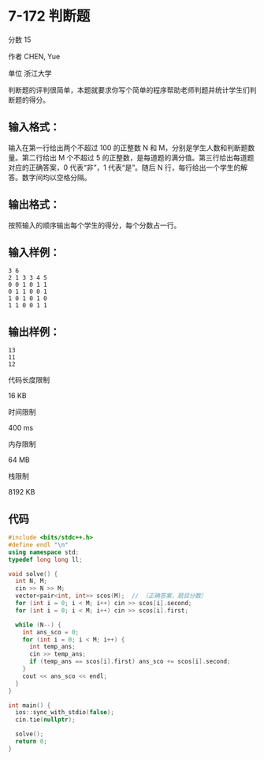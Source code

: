 # **7-172 判断题**

分数 15

作者 CHEN, Yue

单位 浙江大学

判断题的评判很简单，本题就要求你写个简单的程序帮助老师判题并统计学生们判断题的得分。

## 输入格式：

输入在第一行给出两个不超过 100 的正整数 N 和 M，分别是学生人数和判断题数量。第二行给出 M 个不超过 5 的正整数，是每道题的满分值。第三行给出每道题对应的正确答案，0 代表“非”，1 代表“是”。随后 N 行，每行给出一个学生的解答。数字间均以空格分隔。

## 输出格式：

按照输入的顺序输出每个学生的得分，每个分数占一行。

## 输入样例：

```in
3 6
2 1 3 3 4 5
0 0 1 0 1 1
0 1 1 0 0 1
1 0 1 0 1 0
1 1 0 0 1 1
```

## 输出样例：

```out
13
11
12
```

代码长度限制

16 KB

时间限制

400 ms

内存限制

64 MB

栈限制

8192 KB

## 代码

```cpp
#include <bits/stdc++.h>
#define endl "\n"
using namespace std;
typedef long long ll;

void solve() {
  int N, M;
  cin >> N >> M;
  vector<pair<int, int>> scos(M);  // （正确答案，题目分数）
  for (int i = 0; i < M; i++) cin >> scos[i].second;
  for (int i = 0; i < M; i++) cin >> scos[i].first;

  while (N--) {
    int ans_sco = 0;
    for (int i = 0; i < M; i++) {
      int temp_ans;
      cin >> temp_ans;
      if (temp_ans == scos[i].first) ans_sco += scos[i].second;
    }
    cout << ans_sco << endl;
  }
}

int main() {
  ios::sync_with_stdio(false);
  cin.tie(nullptr);

  solve();
  return 0;
}
```

